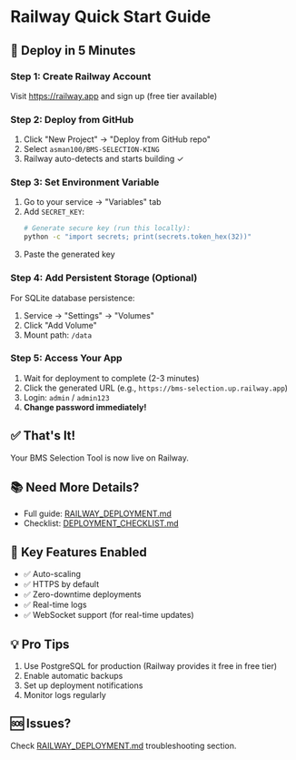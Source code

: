 # Railway Quick Start Guide

## 🚀 Deploy in 5 Minutes

### Step 1: Create Railway Account
Visit https://railway.app and sign up (free tier available)

### Step 2: Deploy from GitHub
1. Click "New Project" → "Deploy from GitHub repo"
2. Select `asman100/BMS-SELECTION-KING`
3. Railway auto-detects and starts building ✓

### Step 3: Set Environment Variable
1. Go to your service → "Variables" tab
2. Add `SECRET_KEY`:
   ```bash
   # Generate secure key (run this locally):
   python -c "import secrets; print(secrets.token_hex(32))"
   ```
3. Paste the generated key

### Step 4: Add Persistent Storage (Optional)
For SQLite database persistence:
1. Service → "Settings" → "Volumes"
2. Click "Add Volume"
3. Mount path: `/data`

### Step 5: Access Your App
1. Wait for deployment to complete (2-3 minutes)
2. Click the generated URL (e.g., `https://bms-selection.up.railway.app`)
3. Login: `admin` / `admin123`
4. **Change password immediately!**

## ✅ That's It!

Your BMS Selection Tool is now live on Railway.

## 📚 Need More Details?
- Full guide: [RAILWAY_DEPLOYMENT.md](RAILWAY_DEPLOYMENT.md)
- Checklist: [DEPLOYMENT_CHECKLIST.md](DEPLOYMENT_CHECKLIST.md)

## 🔧 Key Features Enabled
- ✅ Auto-scaling
- ✅ HTTPS by default
- ✅ Zero-downtime deployments
- ✅ Real-time logs
- ✅ WebSocket support (for real-time updates)

## 💡 Pro Tips
1. Use PostgreSQL for production (Railway provides it free in free tier)
2. Enable automatic backups
3. Set up deployment notifications
4. Monitor logs regularly

## 🆘 Issues?
Check [RAILWAY_DEPLOYMENT.md](RAILWAY_DEPLOYMENT.md) troubleshooting section.
